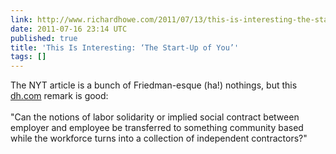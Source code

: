 ```yaml
---
link: http://www.richardhowe.com/2011/07/13/this-is-interesting-the-start-up-of-you/
date: 2011-07-16 23:14 UTC
published: true
title: 'This Is Interesting: ‘The Start-Up of You’'
tags: []
---
```


The NYT article is a bunch of Friedman-esque (ha!) nothings, but this <a href="http://dh.com">dh.com</a> remark is good: <br><br>"Can the notions of labor solidarity or implied social contract between employer and employee be transferred to something community based while the workforce turns into a collection of independent contractors?"
